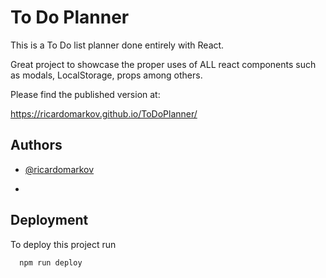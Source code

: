# To Do Planner

This is a To Do list planner done entirely with React.

Great project to showcase the proper uses of ALL react components such as modals, LocalStorage, props among others.

Please find the published version at: 

https://ricardomarkov.github.io/ToDoPlanner/

## Authors

- [@ricardomarkov](https://www.github.com/ricardomarkov)

- 
## Deployment

To deploy this project run

```bash
  npm run deploy
```
